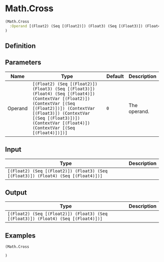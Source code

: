 # Math.Cross

```clojure
(Math.Cross
  :Operand [(Float2) (Seq [(Float2)]) (Float3) (Seq [(Float3)]) (Float4) (Seq [(Float4)]) (ContextVar [(Float2)]) (ContextVar [(Seq [(Float2)])]) (ContextVar [(Float3)]) (ContextVar [(Seq [(Float3)])]) (ContextVar [(Float4)]) (ContextVar [(Seq [(Float4)])])]
)
```

## Definition


## Parameters
| Name | Type | Default | Description |
|------|------|---------|-------------|
| Operand | `[(Float2) (Seq [(Float2)]) (Float3) (Seq [(Float3)]) (Float4) (Seq [(Float4)]) (ContextVar [(Float2)]) (ContextVar [(Seq [(Float2)])]) (ContextVar [(Float3)]) (ContextVar [(Seq [(Float3)])]) (ContextVar [(Float4)]) (ContextVar [(Seq [(Float4)])])]` | `0` | The operand. |


## Input
| Type | Description |
|------|-------------|
| `[(Float2) (Seq [(Float2)]) (Float3) (Seq [(Float3)]) (Float4) (Seq [(Float4)])]` |  |


## Output
| Type | Description |
|------|-------------|
| `[(Float2) (Seq [(Float2)]) (Float3) (Seq [(Float3)]) (Float4) (Seq [(Float4)])]` |  |


## Examples

```clojure
(Math.Cross

)
```
